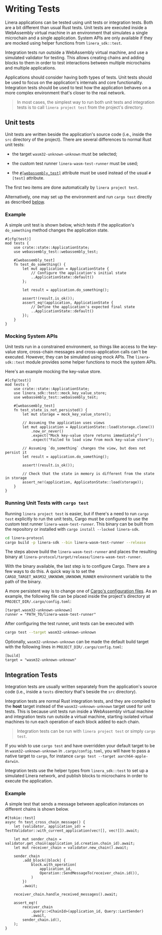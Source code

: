 # Writing Tests

Linera applications can be tested using unit tests or integration tests. Both
are a bit different than usual Rust tests. Unit tests are executed inside a
WebAssembly virtual machine in an environment that simulates a single microchain
and a single application. System APIs are only available if they are mocked
using helper functions from `linera_sdk::test`.

Integration tests run outside a WebAssembly virtual machine, and use a simulated
validator for testing. This allows creating chains and adding blocks to them in
order to test interactions between multiple microchains and multiple
applications.

Applications should consider having both types of tests. Unit tests should be
used to focus on the application's internals and core functionality. Integration
tests should be used to test how the application behaves on a more complex
environment that's closer to the real network.

> In most cases, the simplest way to run both unit tests and integration tests
> is to call `linera project test` from the project's directory.

## Unit tests

Unit tests are written beside the application's source code (i.e., inside the
`src` directory of the project). There are several differences to normal Rust
unit tests:

- the target `wasm32-unknown-unknown` must be selected;

- the custom test runner `linera-wasm-test-runner` must be used;

- the
  [`#[webassembly_test]`](https://docs.rs/webassembly-test/latest/webassembly_test/)
  attribute must be used instead of the usual `#[test]` attribute.

The first two items are done automatically by `linera project test`.

Alternatively, one may set up the environment and run `cargo test` directly as
described [below](#manually-configuring-the-environment).

### Example

A simple unit test is shown below, which tests if the application's
`do_something` method changes the application state.

```rust,ignore
#[cfg(test)]
mod tests {
    use crate::state::ApplicationState;
    use webassembly_test::webassembly_test;

    #[webassembly_test]
    fn test_do_something() {
        let mut application = ApplicationState {
            // Configure the application's initial state
            ..ApplicationState::default()
        };

        let result = application.do_something();

        assert!(result.is_ok());
        assert_eq!(application, ApplicationState {
            // Define the application's expected final state
            ..ApplicationState::default()
        });
    }
}
```

### Mocking System APIs

Unit tests run in a constrained environment, so things like access to the
key-value store, cross-chain messages and cross-application calls can't be
executed. However, they can be simulated using mock APIs. The `linera-sdk::test`
module provides some helper functions to mock the system APIs.

Here's an example mocking the key-value store.

```rust,ignore
#[cfg(test)]
mod tests {
    use crate::state::ApplicationState;
    use linera_sdk::test::mock_key_value_store;
    use webassembly_test::webassembly_test;

    #[webassembly_test]
    fn test_state_is_not_persisted() {
        let mut storage = mock_key_value_store();

        // Assuming the application uses views
        let mut application = ApplicationState::load(storage.clone())
            .now_or_never()
            .expect("Mock key-value store returns immediately")
            .expect("Failed to load view from mock key-value store");

        // Assuming `do_something` changes the view, but does not persist it
        let result = application.do_something();

        assert!(result.is_ok());

        // Check that the state in memory is different from the state in storage
        assert_ne!(application, ApplicatonState::load(storage));
    }
}
```

### Running Unit Tests with `cargo test`

Running `linera project test` is easier, but if there's a need to run
`cargo test` explicitly to run the unit tests, Cargo must be configured to use
the custom test runner `linera-wasm-test-runner`. This binary can be built from
the repository or installed with `cargo install --locked linera-sdk`.

```bash
cd linera-protocol
cargo build -p linera-sdk --bin linera-wasm-test-runner --release
```

The steps above build the `linera-wasm-test-runner` and places the resulting
binary at `linera-protocol/target/release/linera-wasm-test-runner`.

With the binary available, the last step is to configure Cargo. There are a few
ways to do this. A quick way is to set the
`CARGO_TARGET_WASM32_UNKNOWN_UNKNOWN_RUNNER` environment variable to the path of
the binary.

A more persistent way is to change one of
[Cargo's configuration files](https://doc.rust-lang.org/cargo/reference/config.html#hierarchical-structure).
As an example, the following file can be placed inside the project's directory
at `PROJECT_DIR/.cargo/config.toml`:

```ignore
[target.wasm32-unknown-unknown]
runner = "PATH_TO/linera-wasm-test-runner"
```

After configuring the test runner, unit tests can be executed with

```bash
cargo test --target wasm32-unknown-unknown
```

Optionally, `wasm32-unknown-unknown` can be made the default build target with
the following lines in `PROJECT_DIR/.cargo/config.toml`:

```ignore
[build]
target = "wasm32-unknown-unknown"
```

## Integration Tests

Integration tests are usually written separately from the application's source
code (i.e., inside a `tests` directory that's beside the `src` directory).

Integration tests are normal Rust integration tests, and they are compiled to
the **host** target instead of the `wasm32-unknown-unknown` target used for unit
tests. This is because unit tests run inside a WebAssembly virtual machine and
integration tests run outside a virtual machine, starting isolated virtual
machines to run each operation of each block added to each chain.

> Integration tests can be run with `linera project test` or simply
> `cargo test`.

If you wish to use `cargo test` and have overridden your default target to be in
`wasm32-unknown-unknown` in `.cargo/config.toml`, you will have to pass a native
target to `cargo`, for instance `cargo test --target aarch64-apple-darwin`.

Integration tests use the helper types from `linera_sdk::test` to set up a
simulated Linera network, and publish blocks to microchains in order to execute
the application.

### Example

A simple test that sends a message between application instances on different
chains is shown below.

```rust,ignore
#[tokio::test]
async fn test_cross_chain_message() {
    let (validator, application_id) = TestValidator::with_current_application(vec![], vec![]).await;

    let mut sender_chain = validator.get_chain(application_id.creation.chain_id).await;
    let mut receiver_chain = validator.new_chain().await;

    sender_chain
        .add_block(|block| {
            block.with_operation(
                application_id,
                Operation::SendMessageTo(receiver_chain.id()),
            )
        })
        .await;

    receiver_chain.handle_received_messages().await;

    assert_eq!(
        receiver_chain
            .query::<ChainId>(application_id, Query::LastSender)
            .await,
        sender_chain.id(),
    );
}
```
